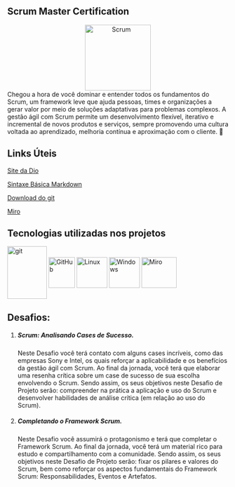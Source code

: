 ## **Scrum Master Certification**

<div><center>
<img align="center" alt="Scrum" height="150" width="150" src="https://hermes.dio.me/tracks/ce836317-7430-419d-850e-9d113e607b2e.png" />
</div>
Chegou a hora de você dominar e entender todos os fundamentos do Scrum, um framework leve que ajuda pessoas, times e organizações a gerar valor por meio de soluções adaptativas para problemas complexos. A gestão ágil com Scrum permite um desenvolvimento flexível, iterativo e incremental de novos produtos e serviços, sempre promovendo uma cultura voltada ao aprendizado, melhoria contínua e aproximação com o cliente. 🚀



## Links Úteis

[Site da Dio](https://dio.me/)

[Sintaxe Básica Markdown](https://www.markdownguide.org/basic-syntax/)

[Download do git](https://git-scm.com/downloads)

[Miro](https://miro.com/pt/)



## Tecnologias utilizadas nos projetos

<div style="display: inline_block">
<img align="center" alt="git" height="120" width="90" src="https://cdn.jsdelivr.net/gh/devicons/devicon/icons/git/git-original-wordmark.svg"/>
<img align="center" alt="GitHub" height="70" width="60" src="https://cdn.jsdelivr.net/gh/devicons/devicon/icons/github/github-original-wordmark.svg" />
<img align="center" alt="Linux" height="70" src="https://cdn.jsdelivr.net/gh/devicons/devicon/icons/linux/linux-original.svg" />
<img align="center" alt="Windows" height="70" src="https://cdn.jsdelivr.net/gh/devicons/devicon/icons/windows8/windows8-original.svg" />              
<img align="center" alt="Miro" height="70" width="80" src="https://w7.pngwing.com/pngs/885/629/png-transparent-miro-hd-logo-thumbnail.png" />
</div>

## Desafios:



1. ##### Scrum: Analisando Cases de Sucesso.

   Neste Desafio você terá contato com alguns cases incríveis, como das empresas Sony e Intel, os quais reforçar a aplicabilidade e os benefícios da gestão ágil com Scrum. Ao final da jornada, você terá que elaborar uma resenha crítica sobre um case de sucesso de sua escolha envolvendo o Scrum. Sendo assim, os seus objetivos neste Desafio de Projeto serão: compreender na prática a aplicação e uso do Scrum e desenvolver habilidades de análise crítica (em relação ao uso do Scrum).

2. ##### Completando o Framework Scrum.

   Neste Desafio você assumirá o protagonismo e terá que completar o Framework Scrum. Ao final da jornada, você terá um material rico para estudo e compartilhamento com a comunidade. Sendo assim, os seus objetivos neste Desafio de Projeto serão: fixar os pilares e valores do Scrum, bem como reforçar os aspectos fundamentais do Framework Scrum: Responsabilidades, Eventos e Artefatos.
